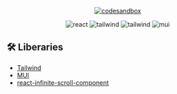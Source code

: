 <p align="center">
  <a href="https://aha-ui.vercel.app/"><img alt="codesandbox" src="https://img.shields.io/badge/open%20in%20Vercel-000000?style=for-the-badge&logo=vercel&logoColor=white"></a>  
</p>

<div align="center">
<img alt="react" src="https://img.shields.io/badge/React-000?&logo=react"/>
  <img alt="tailwind" src="https://img.shields.io/badge/TypeScript-3178C6?&logo=typescript&logoColor=white">
<img alt="tailwind" src="https://img.shields.io/badge/Tailwind-06B6D4?&logo=TailwindCss&logoColor=white">
<img alt='mui' src='https://img.shields.io/badge/Material%20UI-white?&logo=mui' />
</div>

## 🛠 Liberaries
- [Tailwind](https://tailwindcss.com/)
- [MUI](https://mui.com/)
- [react-infinite-scroll-component](https://github.com/ankeetmaini/react-infinite-scroll-component)
